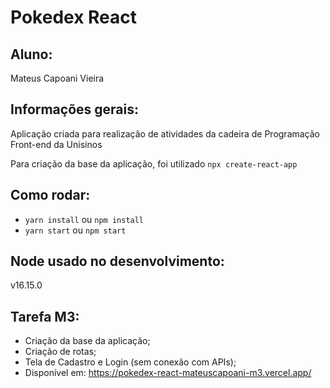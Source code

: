 # Pokedex React
## Aluno:
Mateus Capoani Vieira

## Informações gerais:
Aplicação criada para realização de atividades da cadeira de Programação Front-end da Unisinos

Para criação da base da aplicação, foi utilizado `npx create-react-app`

## Como rodar:
- `yarn install` ou `npm install`
- `yarn start` ou `npm start`

## Node usado no desenvolvimento:
v16.15.0

## Tarefa M3:
- Criação da base da aplicação;
- Criação de rotas;
- Tela de Cadastro e Login (sem conexão com APIs);
- Disponível em: https://pokedex-react-mateuscapoani-m3.vercel.app/
